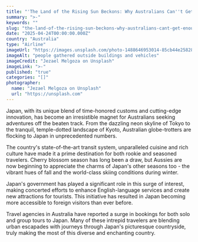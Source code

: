 ```yaml
---
title: "'The Land of the Rising Sun Beckons: Why Australians Can''t Get Enough of Japan'"
summary: ">-"
keywords: ""
slug: "the-land-of-the-rising-sun-beckons-why-australians-cant-get-enough-of-japan"
date: "2025-04-24T00:00:00.000Z"
country: "Australia"
type: "Airline"
imageUrl: "https://images.unsplash.com/photo-1488646953014-85cb44e25828?q=80&w=1935&auto=format&fit=crop&ixlib=rb-4.0.3&ixid=M3wxMjA3fDB8MHxwaG90by1wYWdlfHx8fGVufDB8fHx8fA%3D%3D"
imageAlt: "people gathered outside buildings and vehicles"
imageCredit: "Jezael Melgoza on Unsplash"
imageLink: ">-"
published: "true"
categories: "[]"
photographer:
  name: "Jezael Melgoza on Unsplash"
  url: "https://unsplash.com"
---
```




Japan, with its unique blend of time-honored customs and cutting-edge innovation, has become an irresistible magnet for Australians seeking adventures off the beaten track. From the dazzling neon skyline of Tokyo to the tranquil, temple-dotted landscape of Kyoto, Australian globe-trotters are flocking to Japan in unprecedented numbers.

The country's state-of-the-art transit system, unparalleled cuisine and rich culture have made it a prime destination for both rookie and seasoned travelers. Cherry blossom season has long been a draw, but Aussies are now beginning to appreciate the charms of Japan's other seasons too - the vibrant hues of fall and the world-class skiing conditions during winter.

Japan's government has played a significant role in this surge of interest, making concerted efforts to enhance English-language services and create new attractions for tourists. This initiative has resulted in Japan becoming more accessible to foreign visitors than ever before.

Travel agencies in Australia have reported a surge in bookings for both solo and group tours to Japan. Many of these intrepid travelers are blending urban escapades with journeys through Japan's picturesque countryside, truly making the most of this diverse and enchanting country.

